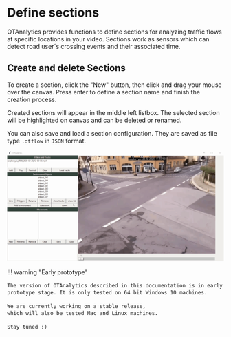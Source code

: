 # Define sections

OTAnalytics provides functions to define sections for analyzing traffic flows at
specific locations in your video.
Sections work as sensors which can detect road user´s crossing events
and their associated time.

## Create and delete Sections

To create a section, click the "New" button, then click and drag your mouse over the
canvas.
Press enter to define a section name and finish the creation process.

Created sections will appear in the middle left listbox.
The selected section will be highlighted on canvas and can be deleted or renamed.

You can also save and load a section configuration.
They are saved as file type `.otflow` in `JSON` format.

![OTAnalytics_add_sections](sections.gif)

!!! warning "Early prototype"

    The version of OTAnalytics described in this documentation is in early
    prototype stage. It is only tested on 64 bit Windows 10 machines.

    We are currently working on a stable release,
    which will also be tested Mac and Linux machines.
    
    Stay tuned :)
